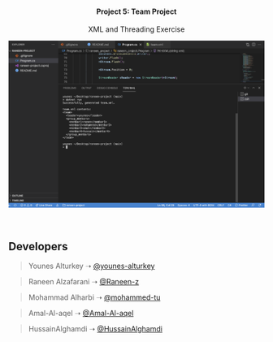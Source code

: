 <h4 align="center">Project 5: Team Project</h4>

<p align="center">
  XML and Threading Exercise
</p>

<p align="center">
  <img src="https://raw.githubusercontent.com/RaneensTeam/raneen-project/main/demo.png" alt="demo"/></img>
</p>

<br/>

## Developers

> Younes Alturkey ➝ [@younes-alturkey](https://github.com/younes-alturkey)

> Raneen Alzafarani ➝ [@Raneen-z](https://github.com/Raneen-z)

> Mohammad Alharbi ➝ [@mohammed-tu](https://github.com/mohammed-tu)

> Amal-Al-aqel ➝ [@Amal-Al-aqel](https://github.com/Amal-Al-aqel)

> HussainAlghamdi ➝ [@HussainAlghamdi](https://github.com/HussainAlghamdi)

</div>
